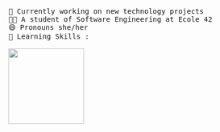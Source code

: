 <pre>


🔭 Currently working on new technology projects
👩‍🎓 A student of Software Engineering at Ecole 42
😄 Pronouns she/her
🧠 Learning Skills : <img height="15em" src="https://img.shields.io/badge/C-0D1117?style=for-the-badge&logo=c&logoColor=ab3f27"/><img height="15em" src="https://img.shields.io/badge/HTML-0D1117?style=for-the-badge&logo=html5&logoColor=e34c26"/><img height="15em" src="https://img.shields.io/badge/Css-0D1117?style=for-the-badge&logo=css3&logoColor=blue"/><img height="15em" src="https://img.shields.io/badge/Javascript-0D1117?style=for-the-badge&logo=javascript&logoColor=f1df3a"/><img height="15em" src="https://img.shields.io/badge/React-0D1117?style=for-the-badge&logo=react&logoColor=61dfbf"/><img height="15em" src="https://img.shields.io/badge/TypeScript-0D1117?style=for-the-badge&logo=typescript&logoColor=4e78c4"/><img height="15em" src="https://img.shields.io/badge/git-0D1117?style=for-the-badge&logo=git&logoColor=f1502f"/><img height="15em" src="https://img.shields.io/badge/Markdown-0D1117?style=for-the-badge&logo=markdown&logoColor=5aa132"/>

<div><img height="150em" src="https://github-readme-stats.vercel.app/api/top-langs/?username=carlalrfranca&layout=compact&langs_count=7&border_color=0D1117&bg_color=0D1117&title_color=8f989f&text_color=8f989f&icon_color=b55c5e"/></div>
</pre>
 
